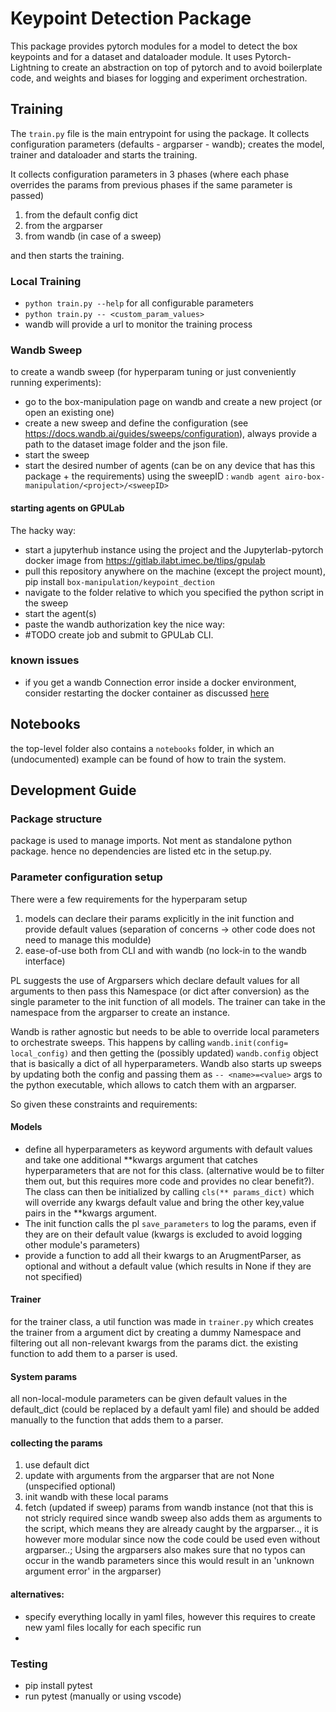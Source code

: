 # Keypoint Detection Package
This package provides pytorch modules for a model to detect the box keypoints and for a dataset and dataloader module. It uses Pytorch-Lightning to create an abstraction on top of pytorch and to avoid boilerplate code, and weights and biases for logging and experiment orchestration.

## Training

The `train.py` file is the main entrypoint for using the package. It collects configuration parameters (defaults - argparser - wandb); creates the model, trainer and dataloader and starts the training.

It collects configuration parameters in 3 phases (where each phase overrides the params from previous phases if the same parameter is passed)
1. from the default config dict
2. from the argparser
3. from wandb (in case of a sweep)

and then starts the training.

### Local Training
- `python train.py --help` for all configurable parameters
- `python train.py -- <custom_param_values> `
- wandb will provide a url to monitor the training process

### Wandb Sweep
to create a wandb sweep (for hyperparam tuning or just conveniently running experiments):

- go to the box-manipulation page on wandb and create a new project (or open an existing one)
- create a new sweep and define the configuration (see https://docs.wandb.ai/guides/sweeps/configuration), always provide a path to the dataset image folder and the json file.
- start the sweep
- start the desired number of agents (can be on any device that has this package + the requirements) using the sweepID : `wandb agent airo-box-manipulation/<project>/<sweepID>`

#### starting agents on GPULab
The hacky way:
- start a jupyterhub instance using the project and the Jupyterlab-pytorch docker image from https://gitlab.ilabt.imec.be/tlips/gpulab
- pull this repository anywhere on the machine (except the project mount), pip install `box-manipulation/keypoint_dection`
- navigate to the folder relative to which you specified the python script in the sweep
- start the agent(s)
- paste the wandb authorization key
the nice way:
- #TODO create job and submit to GPULab CLI.

### known issues
- if you get a wandb Connection error inside a docker environment, consider restarting the docker container as discussed [here](https://stackoverflow.com/questions/44761246/temporary-failure-in-name-resolution-errno-3-with-docker)
## Notebooks
the top-level folder also contains a `notebooks` folder, in which an (undocumented) example can be found of how to train the system.

## Development Guide
### Package structure
package is used to manage imports. Not ment as standalone python package.
hence no dependencies are listed etc in the setup.py.

### Parameter configuration  setup

There were a few requirements for the hyperparam setup
1. models can declare their params explicitly in the init function and provide default values (separation of concerns -> other code does not need to manage this modulde)
2. ease-of-use both from CLI and with wandb (no lock-in to the wandb interface)

PL suggests the use of Argparsers which declare default values for all arguments to then pass this Namespace (or dict after conversion) as the single parameter to the init function of all models. The trainer can take in the namespace from the argparser to create an instance.

Wandb is rather agnostic but needs to be able to override local parameters to orchestrate sweeps. This happens by calling `wandb.init(config= local_config)` and then getting the (possibly updated) `wandb.config` object that is basically a dict of all hyperparameters.
Wandb also starts up sweeps by updating both the config and passing them as `-- <name>=<value>` args to the python executable, which allows to catch them with an argparser.

So given these constraints and requirements:

#### Models
- define all hyperparameters as keyword arguments with default values and take one additional **kwargs argument that catches hyperparameters that are not for this class. (alternative would be to filter them out, but this requires more code and provides no clear benefit?). The class can then be initialized by calling `cls(** params_dict)` which will override any kwargs default value and bring the other key,value pairs in the **kwargs argument.
- The init function calls the pl `save_parameters` to log the params, even if they are on their default value (kwargs is excluded to avoid logging other module's parameters)
- provide a function to add all their kwargs to an ArugmentParser, as optional and without a default value (which results in None if they are not specified)

#### Trainer
for the trainer class, a util function was made in `trainer.py` which creates the trainer from a argument dict by creating a dummy Namespace and filtering out all non-relevant kwargs from the params dict. the existing function to add them to a parser is used.

#### System params
all non-local-module parameters can be given default values in the default_dict (could be replaced by a default yaml file) and should be added manually to the function that adds them to a parser.

#### collecting the params
1. use default dict
2. update with arguments from the argparser that are not None (unspecified optional)
3. init wandb with these local params
4. fetch (updated if sweep) params from wandb instance (not that this is not stricly required since wandb sweep also adds them as arguments to the script, which means they are already caught by the argparser.., it is however more modular since now the code could be used even without argparser..; Using the argparsers also makes sure that no typos can occur in the wandb parameters since this would result in an 'unknown argument error' in the argparser)

#### alternatives:
- specify everything locally in yaml files, however this requires to create new yaml files locally for each specific run
-
### Testing
- pip install pytest
- run pytest (manually or using vscode)
